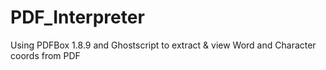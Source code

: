 # PDF_Interpreter
Using PDFBox 1.8.9 and Ghostscript to extract &amp; view Word and Character coords from PDF
